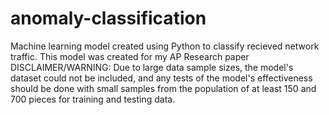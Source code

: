 # anomaly-classification
 Machine learning model created using Python to classify recieved network traffic.
This model was created for my AP Research paper
DISCLAIMER/WARNING: Due to large data sample sizes, the model's dataset could not be included, and any tests of the model's effectiveness should be done with small samples from the population of at least 150 and 700 pieces for training and testing data.
